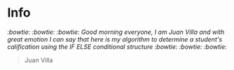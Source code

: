 # Info
*:bowtie: :bowtie: :bowtie: Good morning everyone, I am Juan Villa and with great emotion I can say that here is my algorithm to determine a student's calification using the IF ELSE conditional structure :bowtie: :bowtie: :bowtie:*
> Juan Villa
